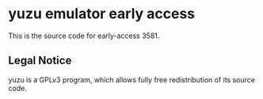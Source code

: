yuzu emulator early access
=============

This is the source code for early-access 3581.

## Legal Notice

yuzu is a GPLv3 program, which allows fully free redistribution of its source code.